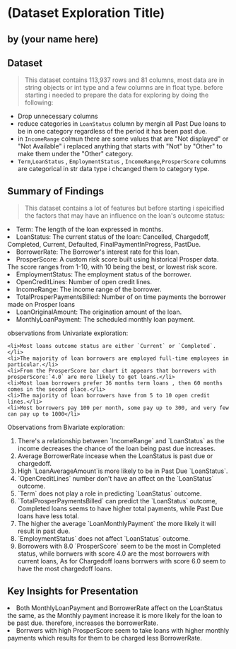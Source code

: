 # (Dataset Exploration Title)
## by (your name here)


## Dataset

>This dataset contains 113,937 rows and 81 columns, most data are in string objects or int type and a few columns are in float type.
before starting i needed to prepare the data for exploring by doing the following:

- Drop unnecessary columns 
- reduce categories in `LoanStatus` column by mergin all Past Due loans to be in one category regardless of the period it has been past due.
- in `IncomeRange` colmun there are some values that are "Not displayed" or "Not Available" i replaced anything that starts with "Not" by "Other" to make them under the "Other" category.
- `Term`,`LoanStatus` , `EmploymentStatus` , `IncomeRange`,`ProsperScore` columns are categorical in str data type i chcanged them to category type.



## Summary of Findings

> This dataset contains a lot of features but before starting i speicified the factors that may have an influence on the loan's outcome status:
><ol>
   <li>Term: The length of the loan expressed in months.</li>
    <li>LoanStatus: The current status of the loan: Cancelled, Chargedoff, Completed, Current, Defaulted, FinalPaymentInProgress, PastDue.</li>
    <li>BorrowerRate: The Borrower's interest rate for this loan.</li>
    <li>ProsperScore: A custom risk score built using historical Prosper data. The score ranges from 1-10, with 10 being the best, or lowest risk score.</li>
    <li>EmploymentStatus: The employment status of the borrower.</li>
    <li>OpenCreditLines: Number of open credit lines.</li>
    <li>IncomeRange: The income range of the borrower.</li>
    <li>TotalProsperPaymentsBilled: Number of on time payments the borrower made on Prosper loans</li>
    <li>LoanOriginalAmount: The origination amount of the loan.</li>
    <li>MonthlyLoanPayment: The scheduled monthly loan payment.</li>

</ol>

observations from Univariate exploration:

> <ol>
    <li>Most loans outcome status are either `Current` or `Completed`.</li>
    <li>The majority of loan borrowers are employed full-time employees in particular.</li>
    <li>From the ProsperScore bar chart it appears that borrowers with prosperScore:`4.0` are more likely to get loans.</li>
    <li>Most loan borrowers prefer 36 months term loans , then 60 months comes in the second place.</li>
    <li>The majority of loan borrowers have from 5 to 10 open credit lines.</li>
    <li>Most borrowers pay 100 per month, some pay up to 300, and very few can pay up to 1000</li>
</ol>

Observations from Bivariate exploration:
<ol>
    <li>There's a relationship between `IncomeRange` and `LoanStatus` as the income decreases the chance of the loan being past due increases.</li>
    <li>Average BorrowerRate incease when the LoanStatus is past due or chargedoff.</li>
    <li>High `LoanAverageAmount`is more likely to be in Past Due `LoanStatus`.</li>
    <li>`OpenCreditLines` number don't have an affect on the `LoanStatus` outcome.</li>
    <li>`Term` does not play a role in predicting `LoanStatus` outcome.</li>
    <li>`TotalProsperPaymentsBilled` can predict the `LoanStatus` outcome, Completed loans seems to have higher total payments, while Past Due loans have less total.</li>
    <li>The higher the average `LoanMonthlyPayment` the more likely it will result in past due.</li>
    <li>`EmploymentStatus` does not affect `LoanStatus` outcome.</li>
    <li>Borrowers with 8.0 `ProsperScore` seem to be the most in Completed status, while borrwers with score 4.0 are the most borrowers with current loans, As for Chargedoff loans borrwers with score 6.0 seem to have the most chargedoff loans.</li>
</ol>


## Key Insights for Presentation

> ><ul>
<li>Both MonthlyLoanPayment and BorrowerRate affect on the LoanStatus the same, as the Monthly payment 
increase it is more likely for the loan to be past due. therefore, increases the borrowerRate.</li>
<li>Borrwers with high  ProsperScore seem to take loans with higher monthly payments which results for them to be charged less BorrowerRate. </li>
</ul>

